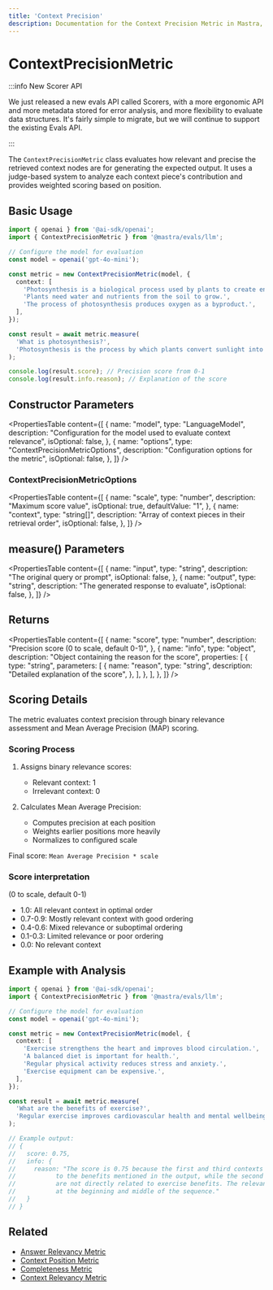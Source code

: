 ```yaml
---
title: 'Context Precision'
description: Documentation for the Context Precision Metric in Mastra, which evaluates the relevance and precision of retrieved context nodes for generating expected outputs.
---
```


# ContextPrecisionMetric

:::info New Scorer API

We just released a new evals API called Scorers, with a more ergonomic API and more metadata stored for error analysis, and more flexibility to evaluate data structures. It's fairly simple to migrate, but we will continue to support the existing Evals API.

:::

The `ContextPrecisionMetric` class evaluates how relevant and precise the retrieved context nodes are for generating the expected output. It uses a judge-based system to analyze each context piece's contribution and provides weighted scoring based on position.

## Basic Usage

```typescript
import { openai } from '@ai-sdk/openai';
import { ContextPrecisionMetric } from '@mastra/evals/llm';

// Configure the model for evaluation
const model = openai('gpt-4o-mini');

const metric = new ContextPrecisionMetric(model, {
  context: [
    'Photosynthesis is a biological process used by plants to create energy from sunlight.',
    'Plants need water and nutrients from the soil to grow.',
    'The process of photosynthesis produces oxygen as a byproduct.',
  ],
});

const result = await metric.measure(
  'What is photosynthesis?',
  'Photosynthesis is the process by which plants convert sunlight into energy.',
);

console.log(result.score); // Precision score from 0-1
console.log(result.info.reason); // Explanation of the score
```

## Constructor Parameters

<PropertiesTable
content={[
{
name: "model",
type: "LanguageModel",
description:
"Configuration for the model used to evaluate context relevance",
isOptional: false,
},
{
name: "options",
type: "ContextPrecisionMetricOptions",
description: "Configuration options for the metric",
isOptional: false,
},
]}
/>

### ContextPrecisionMetricOptions

<PropertiesTable
content={[
{
name: "scale",
type: "number",
description: "Maximum score value",
isOptional: true,
defaultValue: "1",
},
{
name: "context",
type: "string[]",
description: "Array of context pieces in their retrieval order",
isOptional: false,
},
]}
/>

## measure() Parameters

<PropertiesTable
content={[
{
name: "input",
type: "string",
description: "The original query or prompt",
isOptional: false,
},
{
name: "output",
type: "string",
description: "The generated response to evaluate",
isOptional: false,
},
]}
/>

## Returns

<PropertiesTable
content={[
{
name: "score",
type: "number",
description: "Precision score (0 to scale, default 0-1)",
},
{
name: "info",
type: "object",
description: "Object containing the reason for the score",
properties: [
{
type: "string",
parameters: [
{
name: "reason",
type: "string",
description: "Detailed explanation of the score",
},
],
},
],
},
]}
/>

## Scoring Details

The metric evaluates context precision through binary relevance assessment and Mean Average Precision (MAP) scoring.

### Scoring Process

1. Assigns binary relevance scores:
   - Relevant context: 1
   - Irrelevant context: 0

2. Calculates Mean Average Precision:
   - Computes precision at each position
   - Weights earlier positions more heavily
   - Normalizes to configured scale

Final score: `Mean Average Precision * scale`

### Score interpretation

(0 to scale, default 0-1)

- 1.0: All relevant context in optimal order
- 0.7-0.9: Mostly relevant context with good ordering
- 0.4-0.6: Mixed relevance or suboptimal ordering
- 0.1-0.3: Limited relevance or poor ordering
- 0.0: No relevant context

## Example with Analysis

```typescript
import { openai } from '@ai-sdk/openai';
import { ContextPrecisionMetric } from '@mastra/evals/llm';

// Configure the model for evaluation
const model = openai('gpt-4o-mini');

const metric = new ContextPrecisionMetric(model, {
  context: [
    'Exercise strengthens the heart and improves blood circulation.',
    'A balanced diet is important for health.',
    'Regular physical activity reduces stress and anxiety.',
    'Exercise equipment can be expensive.',
  ],
});

const result = await metric.measure(
  'What are the benefits of exercise?',
  'Regular exercise improves cardiovascular health and mental wellbeing.',
);

// Example output:
// {
//   score: 0.75,
//   info: {
//     reason: "The score is 0.75 because the first and third contexts are highly relevant
//           to the benefits mentioned in the output, while the second and fourth contexts
//           are not directly related to exercise benefits. The relevant contexts are well-positioned
//           at the beginning and middle of the sequence."
//   }
// }
```

## Related

- [Answer Relevancy Metric](./answer-relevancy)
- [Context Position Metric](./context-position)
- [Completeness Metric](./completeness)
- [Context Relevancy Metric](./context-relevancy)
